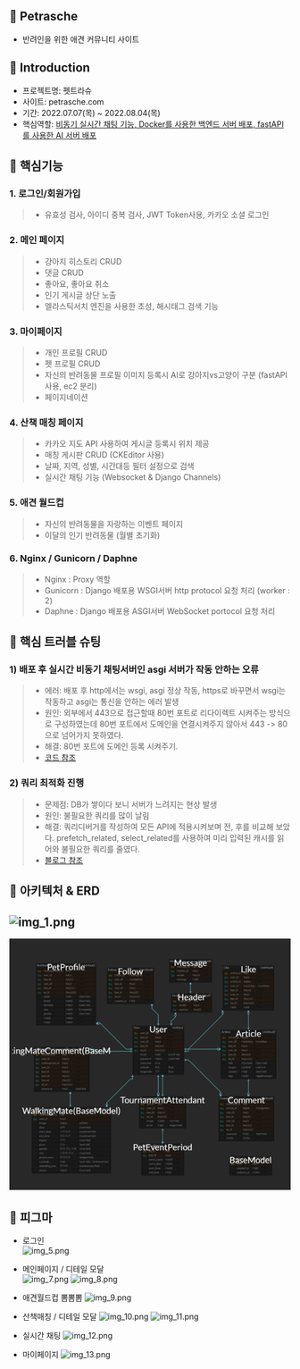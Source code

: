 📌 Petrasche
-   
- 반려인을 위한 애견 커뮤니티 사이트

📌 Introduction
-    
- 프로젝트명: 펫트라슈
- 사이트: petrasche.com
- 기간: 2022.07.07(목) ~ 2022.08.04(목)
- 핵심역할: <U>비동기 실시간 채팅 기능, Docker를 사용한 백엔드 서버 배포, fastAPI를 사용한 AI 서버 배포</U> 
      
📌 핵심기능   
-   
### 1. 로그인/회원가입
> - 유효성 검사, 아이디 중복 검사, JWT Token사용, 카카오 소셜 로그인  
### 2. 메인 페이지   
> - 강아지 히스토리 CRUD   
> - 댓글 CRUD   
> - 좋아요, 좋아요 취소   
> - 인기 게시글 상단 노출   
> - 엘라스틱서치 엔진을 사용한 초성, 해시태그 검색 기능   
### 3. 마이페이지   
> - 개인 프로필 CRUD   
> - 펫 프로필 CRUD   
> - 자신의 반려동물 프로필 이미지 등록시 AI로 강아지vs고양이 구분 (fastAPI사용, ec2 분리)   
> - 페이지네이션   
### 4. 산책 매칭 페이지   
> - 카카오 지도 API 사용하여 게시글 등록시 위치 제공   
> - 매칭 게시판 CRUD (CKEditor 사용)   
> - 날짜, 지역, 성별, 시간대등 필터 설정으로 검색   
> - 실시간 채팅 기능 (Websocket & Django Channels)   
### 5. 애견 월드컵   
> - 자신의 반려동물을 자랑하는 이벤트 페이지   
> - 이달의 인기 반려동물  (월별 초기화)   
### 6. Nginx / Gunicorn / Daphne   
> - Nginx : Proxy 역할   
> - Gunicorn : Django 배포용 WSGI서버 http protocol 요청 처리 (worker : 2)   
> - Daphne : Django 배포용 ASGI서버 WebSocket portocol 요청 처리   

📌 핵심 트러블 슈팅   
-   
### 1) 배포 후 실시간 비동기 채팅서버인 asgi 서버가 작동 안하는 오류   
> - 에러: 배포 후 http에서는 wsgi, asgi 정상 작동, https로 바꾸면서 wsgi는 작동하고 asgi는 통신을 안하는 에러 발생   
> - 원인: 외부에서 443으로 접근할때 80번 포트로 리다이렉트 시켜주는 방식으로 구성하였는데 80번 포트에서 도메인을 연결시켜주지 않아서 443 -> 80 으로 넘어가지 못하였다.   
> - 해결: 80번 포트에 도메인 등록 시켜주기.
> - [코드 참조](https://github.com/joohuun/Petrasche_back/blob/dfa374231cd39c9b53954e713b7d809d011a83aa/nginx/default.conf#L11)
### 2) 쿼리 최적화 진행   
> - 문제점: DB가 쌓이다 보니 서버가 느려지는 현상 발생
> - 원인: 불필요한 쿼리를 많이 날림
> - 해결: 쿼리디버거를 작성하여 모든 API에 적용시켜보며 전, 후를 비교해 보았다. prefetch_related, select_related를 사용하여 미리 입력된 캐시를 읽어와 불필요한 쿼리를 줄였다.
> - [블로그 참조](https://1q2w3ee.tistory.com/50)   

📌 아키텍처 & ERD
-   
![img_1.png](/static/img_1.png)
-
![ERD_Pet.png](/static/ERD_Pet.png)

📌 피그마
-

- 로그인   
![img_5.png](/static/img_5.png)   

- 메인페이지 / 디테일 모달   
![img_7.png](/static/img_7.png)
![img_8.png](/static/img_8.png)

- 애견월드컵 뽐뽐뽐
![img_9.png](/static/img_9.png)

- 산책매칭 / 디테일 모달
![img_10.png](/static/img_10.png)
![img_11.png](/static/img_11.png)

- 실시간 채팅 
![img_12.png](/static/img_12.png)

- 마이페이지
![img_13.png](/static/img_13.png)
